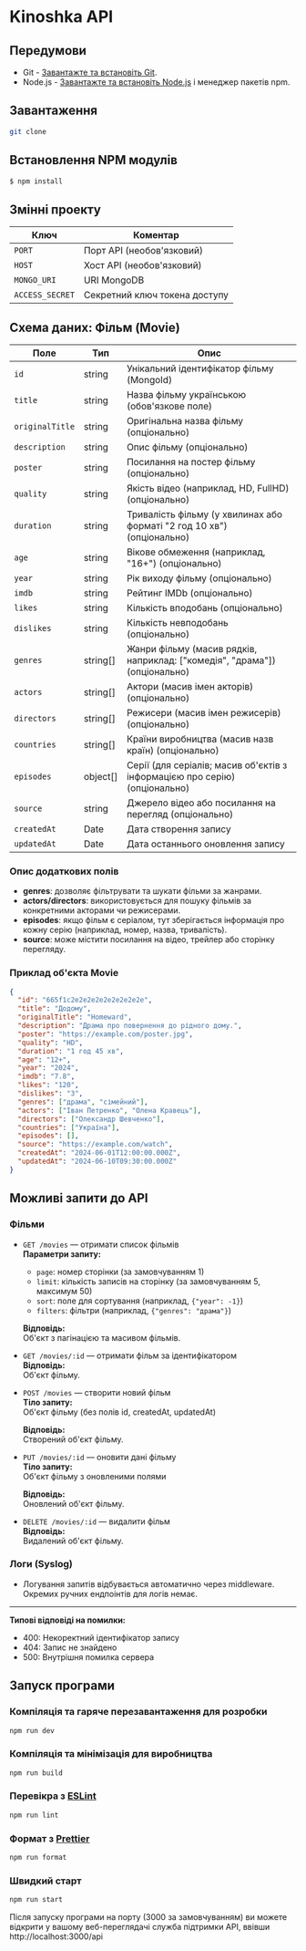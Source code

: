 # Kinoshka API

## Передумови

- Git - [Завантажте та встановіть Git](https://git-scm.com/downloads).
- Node.js - [Завантажте та встановіть Node.js](https://nodejs.org/en/download/) і менеджер пакетів npm.

## Завантаження

```bash
git clone
```

## Встановлення NPM модулів

```bash
$ npm install
```

## Змінні проекту

| Ключ            | Коментар                      |
| --------------- | ----------------------------- |
| `PORT`          | Порт API (необов'язковий)     |
| `HOST`          | Хост API (необов'язковий)     |
| `MONGO_URI`     | URI MongoDB                   |
| `ACCESS_SECRET` | Секретний ключ токена доступу |

## Схема даних: Фільм (Movie)

| Поле            | Тип      | Опис                                                                       |
| --------------- | -------- | -------------------------------------------------------------------------- |
| `id`            | string   | Унікальний ідентифікатор фільму (MongoId)                                  |
| `title`         | string   | Назва фільму українською (обов'язкове поле)                                |
| `originalTitle` | string   | Оригінальна назва фільму (опціонально)                                     |
| `description`   | string   | Опис фільму (опціонально)                                                  |
| `poster`        | string   | Посилання на постер фільму (опціонально)                                   |
| `quality`       | string   | Якість відео (наприклад, HD, FullHD) (опціонально)                         |
| `duration`      | string   | Тривалість фільму (у хвилинах або форматі "2 год 10 хв") (опціонально)     |
| `age`           | string   | Вікове обмеження (наприклад, "16+") (опціонально)                          |
| `year`          | string   | Рік виходу фільму (опціонально)                                            |
| `imdb`          | string   | Рейтинг IMDb (опціонально)                                                 |
| `likes`         | string   | Кількість вподобань (опціонально)                                          |
| `dislikes`      | string   | Кількість невподобань (опціонально)                                        |
| `genres`        | string[] | Жанри фільму (масив рядків, наприклад: ["комедія", "драма"]) (опціонально) |
| `actors`        | string[] | Актори (масив імен акторів) (опціонально)                                  |
| `directors`     | string[] | Режисери (масив імен режисерів) (опціонально)                              |
| `countries`     | string[] | Країни виробництва (масив назв країн) (опціонально)                        |
| `episodes`      | object[] | Серії (для серіалів; масив об'єктів з інформацією про серію) (опціонально) |
| `source`        | string   | Джерело відео або посилання на перегляд (опціонально)                      |
| `createdAt`     | Date     | Дата створення запису                                                      |
| `updatedAt`     | Date     | Дата останнього оновлення запису                                           |

### Опис додаткових полів

- **genres**: дозволяє фільтрувати та шукати фільми за жанрами.
- **actors/directors**: використовується для пошуку фільмів за конкретними акторами чи режисерами.
- **episodes**: якщо фільм є серіалом, тут зберігається інформація про кожну серію (наприклад, номер, назва, тривалість).
- **source**: може містити посилання на відео, трейлер або сторінку перегляду.

### Приклад об'єкта Movie

```json
{
  "id": "665f1c2e2e2e2e2e2e2e2e2e",
  "title": "Додому",
  "originalTitle": "Homeward",
  "description": "Драма про повернення до рідного дому.",
  "poster": "https://example.com/poster.jpg",
  "quality": "HD",
  "duration": "1 год 45 хв",
  "age": "12+",
  "year": "2024",
  "imdb": "7.8",
  "likes": "120",
  "dislikes": "3",
  "genres": ["драма", "сімейний"],
  "actors": ["Іван Петренко", "Олена Кравець"],
  "directors": ["Олександр Шевченко"],
  "countries": ["Україна"],
  "episodes": [],
  "source": "https://example.com/watch",
  "createdAt": "2024-06-01T12:00:00.000Z",
  "updatedAt": "2024-06-10T09:30:00.000Z"
}
```

## Можливі запити до API

### Фільми

- `GET /movies` — отримати список фільмів  
  **Параметри запиту:**
  - `page`: номер сторінки (за замовчуванням 1)
  - `limit`: кількість записів на сторінку (за замовчуванням 5, максимум 50)
  - `sort`: поле для сортування (наприклад, `{"year": -1}`)
  - `filters`: фільтри (наприклад, `{"genres": "драма"}`)

  **Відповідь:**  
  Об'єкт з пагінацією та масивом фільмів.

- `GET /movies/:id` — отримати фільм за ідентифікатором  
  **Відповідь:**  
  Об'єкт фільму.

- `POST /movies` — створити новий фільм  
  **Тіло запиту:**  
  Об'єкт фільму (без полів id, createdAt, updatedAt)

  **Відповідь:**  
  Створений об'єкт фільму.

- `PUT /movies/:id` — оновити дані фільму  
  **Тіло запиту:**  
  Об'єкт фільму з оновленими полями

  **Відповідь:**  
  Оновлений об'єкт фільму.

- `DELETE /movies/:id` — видалити фільм  
  **Відповідь:**  
  Видалений об'єкт фільму.

### Логи (Syslog)

- Логування запитів відбувається автоматично через middleware. Окремих ручних ендпоінтів для логів немає.

---

**Типові відповіді на помилки:**

- 400: Некоректний ідентифікатор запису
- 404: Запис не знайдено
- 500: Внутрішня помилка сервера

## Запуск програми

### Компіляція та гаряче перезавантаження для розробки

```bash
npm run dev
```

### Компіляція та мінімізація для виробництва

```bash
npm run build
```

### Перевікра з [ESLint](https://eslint.org/)

```bash
npm run lint
```

### Формат з [Prettier](https://prettier.io/)

```bash
npm run format
```

### Швидкий старт

```bash
npm run start
```

Після запуску програми на порту (3000 за замовчуванням) ви можете відкрити
у вашому веб-переглядачі служба підтримки API, ввівши http://localhost:3000/api
